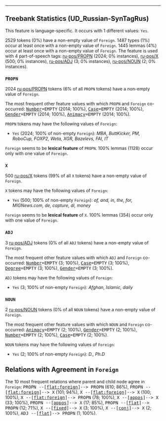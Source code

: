 

--------------------------------------------------------------------------------

## Treebank Statistics (UD_Russian-SynTagRus)

This feature is language-specific.
It occurs with 1 different values: `Yes`.

2529 tokens (0%) have a non-empty value of `Foreign`.
1487 types (1%) occur at least once with a non-empty value of `Foreign`.
1445 lemmas (4%) occur at least once with a non-empty value of `Foreign`.
The feature is used with 4 part-of-speech tags: [ru-pos/PROPN]() (2024; 0% instances), [ru-pos/X]() (500; 0% instances), [ru-pos/ADJ]() (3; 0% instances), [ru-pos/NOUN]() (2; 0% instances).

### `PROPN`

2024 [ru-pos/PROPN]() tokens (6% of all `PROPN` tokens) have a non-empty value of `Foreign`.

The most frequent other feature values with which `PROPN` and `Foreign` co-occurred: <tt><a href="Number.html">Number</a>=EMPTY</tt> (2014; 100%), <tt><a href="Case.html">Case</a>=EMPTY</tt> (2014; 100%), <tt><a href="Gender.html">Gender</a>=EMPTY</tt> (2014; 100%), <tt><a href="Animacy.html">Animacy</a>=EMPTY</tt> (2014; 100%).

`PROPN` tokens may have the following values of `Foreign`:

* `Yes` (2024; 100% of non-empty `Foreign`): <em>MBA, ButtKicker, PM, RoboCup, FOXP2, Weta, XGR, Bazelevs, FAI, IT</em>

`Foreign` seems to be **lexical feature** of `PROPN`. 100% lemmas (1128) occur only with one value of `Foreign`.

### `X`

500 [ru-pos/X]() tokens (99% of all `X` tokens) have a non-empty value of `Foreign`.

`X` tokens may have the following values of `Foreign`:

* `Yes` (500; 100% of non-empty `Foreign`): <em>of, and, in, the, for, MIGNews.com, de, capture, di, money</em>

`Foreign` seems to be **lexical feature** of `X`. 100% lemmas (354) occur only with one value of `Foreign`.

### `ADJ`

3 [ru-pos/ADJ]() tokens (0% of all `ADJ` tokens) have a non-empty value of `Foreign`.

The most frequent other feature values with which `ADJ` and `Foreign` co-occurred: <tt><a href="Number.html">Number</a>=EMPTY</tt> (3; 100%), <tt><a href="Case.html">Case</a>=EMPTY</tt> (3; 100%), <tt><a href="Degree.html">Degree</a>=EMPTY</tt> (3; 100%), <tt><a href="Gender.html">Gender</a>=EMPTY</tt> (3; 100%).

`ADJ` tokens may have the following values of `Foreign`:

* `Yes` (3; 100% of non-empty `Foreign`): <em>Afghan, Islamic, daily</em>

### `NOUN`

2 [ru-pos/NOUN]() tokens (0% of all `NOUN` tokens) have a non-empty value of `Foreign`.

The most frequent other feature values with which `NOUN` and `Foreign` co-occurred: <tt><a href="Animacy.html">Animacy</a>=EMPTY</tt> (2; 100%), <tt><a href="Gender.html">Gender</a>=EMPTY</tt> (2; 100%), <tt><a href="Number.html">Number</a>=EMPTY</tt> (2; 100%), <tt><a href="Case.html">Case</a>=EMPTY</tt> (2; 100%).

`NOUN` tokens may have the following values of `Foreign`:

* `Yes` (2; 100% of non-empty `Foreign`): <em>D., Ph.D</em>

## Relations with Agreement in `Foreign`

The 10 most frequent relations where parent and child node agree in `Foreign`:
<tt>PROPN --[<a href="../dep/flat:foreign.html">flat:foreign</a>]--> PROPN</tt> (610; 86%),
<tt>PROPN --[<a href="../dep/flat:foreign.html">flat:foreign</a>]--> X</tt> (101; 94%),
<tt>X --[<a href="../dep/flat:foreign.html">flat:foreign</a>]--> X</tt> (100; 100%),
<tt>X --[<a href="../dep/flat:foreign.html">flat:foreign</a>]--> PROPN</tt> (78; 100%),
<tt>X --[<a href="../dep/appos.html">appos</a>]--> X</tt> (33; 100%),
<tt>PROPN --[<a href="../dep/appos.html">appos</a>]--> X</tt> (17; 85%),
<tt>PROPN --[<a href="../dep/flat.html">flat</a>]--> PROPN</tt> (12; 71%),
<tt>X --[<a href="../dep/fixed.html">fixed</a>]--> X</tt> (3; 100%),
<tt>X --[<a href="../dep/conj.html">conj</a>]--> X</tt> (2; 100%),
<tt>ADJ --[<a href="../dep/flat.html">flat</a>]--> PROPN</tt> (1; 100%).


